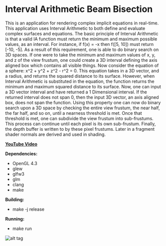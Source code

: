 # Interval Arithmetic Beam Bisection

This is an application for rendering complex implicit equations in real-time. 
This application uses Interval Arithmetic to both define and evaluate complex surfaces and equations.
The basic principle of Interval Arithmetic is that a valid IA function must return the minimum and maximum possible values, as an interval. For instance, if f(x) = -x then f([5, 10]) must return [-10, -5]. 
As a result of this requirement, one is able to do binary search on 3D spaces. If one were to take the minimum and maximum values of x, y, and z of the view frustum, one could create a 3D interval defining the axis aligned box which contains all visible things. Now consider the equation of a sphere: x^2 + y^2 + z^2 - r^2 = 0. This equation takes in a 3D vector, and a radius, and returns the squared distance to its surface. However, when Interval Arithmetic is substituted in the equation, the function returns the minimum and maximum squared distance to its surface. Now, one can input a 3D vector interval and have returned a 1 Dimensional interval. If the returned interval does not span 0, then the input 3D vector, an axis aligned box, does not span the function. Using this property one can now do binary search upon a 3D space by checking the entire view frustum, the near half, the far half, and so on, until a nearness threshold is met. Once that threshold is met, one can subdivide the view frustum into sub-frustums. This process can continue until each pixel is its own sub-frustum. Finally, the depth buffer is written to by these pixel frustums. Later in a fragment shader normals are derived and used in shading.

__[YouTube Video](https://www.youtube.com/watch?v=phZ94Mc2Grs)__

__Dependencies:__
* OpenGL 4.3
* glew
* glfw3
* glm
* clang
* make
  
__Building:__
* make -j release

__Running:__
* make run

![alt tag](http://i.imgur.com/UQfzSRx.jpg)
